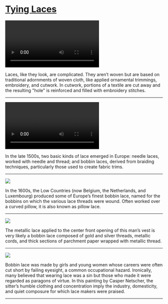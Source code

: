 # [Tying Laces](http://artstories.artsmia.org/#/stories/1115)

<video src='http://cdn.dx.artsmia.org/videos/artstories/Learn_How_To_Use_a_Spiders_Web_Filling_Stitch.mp4'></video>

Laces, like they look, are complicated. They aren’t woven but are based on traditional adornments of woven cloth, like applied ornamental trimmings, embroidery, and cutwork. In cutwork, portions of a textile are cut away and the resulting "hole" is reinforced and filled with embroidery stitches.

---

<video src='http://cdn.dx.artsmia.org/videos/artstories/Art_of_Bobbin_Lace_-_Pieceful_Quilter.mp4'></video>

In the late 1500s, two basic kinds of lace emerged in Europe: needle laces, worked with needle and thread; and bobbin laces, derived from braiding techniques, particularly those used to create fabric trims.

---

![](http://cdn.dx.artsmia.org/thumbs/tn_2014_TDX_MIAArtStories_264.jpg)

In the 1600s, the Low Countries (now Belgium, the Netherlands, and Luxembourg) produced some of Europe’s finest bobbin lace, named for the bobbins on which the various lace threads were wound. Often worked over a curved pillow, it is also known as pillow lace.

---

![](http://cdn.dx.artsmia.org/thumbs/tn_mia_6003799.jpg)

The metallic lace applied to the center front opening of this man’s vest is very likely a bobbin lace composed of gold and silver threads, metallic cords, and thick sections of parchment paper wrapped with metallic thread.

---

![](http://cdn.dx.artsmia.org/thumbs/tn_2014_TDX_MIAArtStories_291.jpg)

Bobbin lace was made by girls and young women whose careers were often cut short by failing eyesight, a common occupational hazard. Ironically, many believed that wearing lace was a sin but those who made it were regarded as paragons of virtue. In this painting by Casper Netscher, the sitter’s humble clothing and concentration imply the industry, domesticity, and quiet composure for which lace makers were praised.

---
